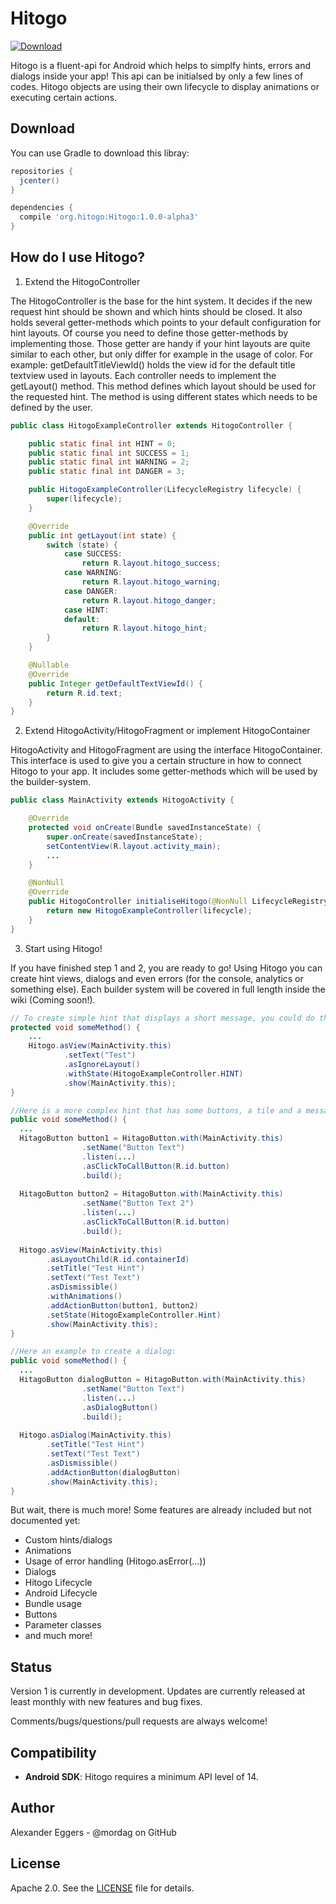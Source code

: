 Hitogo
=====

[![Download](https://api.bintray.com/packages/mordag/android/Hitogo/images/download.svg) ](https://bintray.com/mordag/android/Hitogo/_latestVersion)

Hitogo is a fluent-api for Android which helps to simplfy hints, errors and dialogs inside your app! This api can be initialsed by only a few lines of codes. Hitogo objects are using their own lifecycle to display animations or executing certain actions.

Download
--------
You can use Gradle to download this libray:

```gradle
repositories {
  jcenter()
}

dependencies {
  compile 'org.hitogo:Hitogo:1.0.0-alpha3'
}
```

How do I use Hitogo?
-------------------

1. Extend the HitogoController

The HitogoController is the base for the hint system. It decides if the new request hint should be shown and which hints should be closed. It also holds several getter-methods which points to your default configuration for hint layouts. Of course you need to define those getter-methods by implementing those. Those getter are handy if your hint layouts are quite similar to each other, but only differ for example in the usage of color. For example: getDefaultTitleViewId() holds the view id for the default title textview used in layouts. Each controller needs to implement the getLayout() method. This method defines which layout should be used for the requested hint. The method is using different states which needs to be defined by the user.

```java
public class HitogoExampleController extends HitogoController {

    public static final int HINT = 0;
    public static final int SUCCESS = 1;
    public static final int WARNING = 2;
    public static final int DANGER = 3;

    public HitogoExampleController(LifecycleRegistry lifecycle) {
        super(lifecycle);
    }

    @Override
    public int getLayout(int state) {
        switch (state) {
            case SUCCESS:
                return R.layout.hitogo_success;
            case WARNING:
                return R.layout.hitogo_warning;
            case DANGER:
                return R.layout.hitogo_danger;
            case HINT:
            default:
                return R.layout.hitogo_hint;
        }
    }

    @Nullable
    @Override
    public Integer getDefaultTextViewId() {
        return R.id.text;
    }
}
```

2. Extend HitogoActivity/HitogoFragment or implement HitogoContainer

HitogoActivity and HitogoFragment are using the interface HitogoContainer. This interface is used to give you a certain structure in how to connect Hitogo to your app. It includes some getter-methods which will be used by the builder-system.

```java
public class MainActivity extends HitogoActivity {

    @Override
    protected void onCreate(Bundle savedInstanceState) {
        super.onCreate(savedInstanceState);
        setContentView(R.layout.activity_main);
        ...
    }

    @NonNull
    @Override
    public HitogoController initialiseHitogo(@NonNull LifecycleRegistry lifecycle) {
        return new HitogoExampleController(lifecycle);
    }
}
```

3. Start using Hitogo!

If you have finished step 1 and 2, you are ready to go! Using Hitogo you can create hint views, dialogs and even errors (for the console, analytics or something else). Each builder system will be covered in full length inside the wiki (Coming soon!).

```java
// To create simple hint that displays a short message, you could do this :
protected void someMethod() {
    ...
    Hitogo.asView(MainActivity.this)
            .setText("Test")
            .asIgnoreLayout()
            .withState(HitogoExampleController.HINT)
            .show(MainActivity.this);
}

//Here is a more complex hint that has some buttons, a tile and a message:
public void someMethod() {
  ...
  HitagoButton button1 = HitagoButton.with(MainActivity.this)
                .setName("Button Text")
                .listen(...)
                .asClickToCallButton(R.id.button)
                .build();
                
  HitagoButton button2 = HitagoButton.with(MainActivity.this)
                .setName("Button Text 2")
                .listen(...)
                .asClickToCallButton(R.id.button)
                .build();
  
  Hitogo.asView(MainActivity.this)
        .asLayoutChild(R.id.containerId)
        .setTitle("Test Hint")
        .setText("Test Text")
        .asDismissible()
        .withAnimations()
        .addActionButton(button1, button2)
        .setState(HitogoExampleController.Hint)
        .show(MainActivity.this);
}

//Here an example to create a dialog:
public void someMethod() {
  ...
  HitagoButton dialogButton = HitagoButton.with(MainActivity.this)
                .setName("Button Text")
                .listen(...)
                .asDialogButton()
                .build();
  
  Hitogo.asDialog(MainActivity.this)
        .setTitle("Test Hint")
        .setText("Test Text")
        .asDismissible()
        .addActionButton(dialogButton)
        .show(MainActivity.this);
}
```

But wait, there is much more! Some features are already included but not documented yet:
- Custom hints/dialogs
- Animations
- Usage of error handling (Hitogo.asError(...))
- Dialogs
- Hitogo Lifecycle
- Android Lifecycle
- Bundle usage
- Buttons
- Parameter classes
- and much more!

Status
------
Version 1 is currently in development. Updates are currently released at least monthly with new features and bug fixes.

Comments/bugs/questions/pull requests are always welcome!

Compatibility
-------------

 * **Android SDK**: Hitogo requires a minimum API level of 14.

Author
------
Alexander Eggers - @mordag on GitHub

License
-------
Apache 2.0. See the [LICENSE][1] file for details.


[1]: https://github.com/Mordag/hitogo/blob/master/LICENSE
